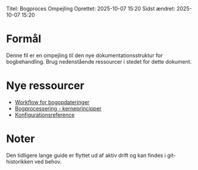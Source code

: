 Titel: Bogproces Ompejling
Oprettet: 2025-10-07 15:20
Sidst ændret: 2025-10-07 15:20

# Formål
Denne fil er en ompejling til den nye dokumentationsstruktur for bogbehandling. Brug nedenstående ressourcer i stedet for dette dokument.

# Nye ressourcer
- [Workflow for bogopdateringer](GUIDES/BOOK_UPDATES.md)
- [Bogprocessering - kerneprincipper](CORE/04_BOG_PROCESSERING.md)
- [Konfigurationsreference](REFERENCE/KONFIGURATION.md)

# Noter
Den tidligere lange guide er flyttet ud af aktiv drift og kan findes i git-historikken ved behov.
